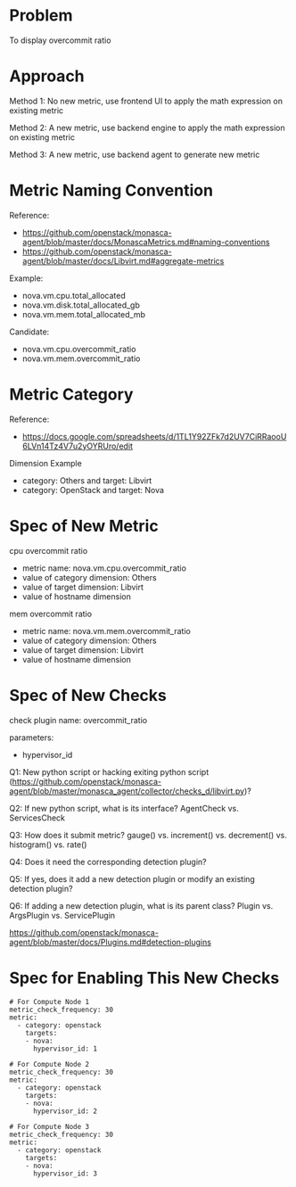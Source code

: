 # Problem

To display overcommit ratio

# Approach

Method 1: No new metric, use frontend UI to apply the math expression on existing metric

Method 2: A new metric, use backend engine to apply the math expression on existing metric

Method 3: A new metric, use backend agent to generate new metric

# Metric Naming Convention

Reference:

* https://github.com/openstack/monasca-agent/blob/master/docs/MonascaMetrics.md#naming-conventions
* https://github.com/openstack/monasca-agent/blob/master/docs/Libvirt.md#aggregate-metrics

Example:

* nova.vm.cpu.total_allocated
* nova.vm.disk.total_allocated_gb
* nova.vm.mem.total_allocated_mb

Candidate:

* nova.vm.cpu.overcommit_ratio
* nova.vm.mem.overcommit_ratio

# Metric Category

Reference:

* https://docs.google.com/spreadsheets/d/1TL1Y92ZFk7d2UV7CiRRaooU6LVn14Tz4V7u2yOYRUro/edit

Dimension Example

* category: Others and target: Libvirt
* category: OpenStack and target: Nova

# Spec of New Metric

cpu overcommit ratio

* metric name: nova.vm.cpu.overcommit_ratio
* value of category dimension: Others
* value of target dimension: Libvirt
* value of hostname dimension

mem overcommit ratio

* metric name: nova.vm.mem.overcommit_ratio
* value of category dimension: Others
* value of target dimension: Libvirt
* value of hostname dimension

# Spec of New Checks

check plugin name: overcommit_ratio

parameters:

* hypervisor_id

Q1: New python script or hacking exiting python script (https://github.com/openstack/monasca-agent/blob/master/monasca_agent/collector/checks_d/libvirt.py)?

Q2: If new python script, what is its interface? AgentCheck vs. ServicesCheck

Q3: How does it submit metric? gauge() vs. increment() vs. decrement() vs. histogram() vs. rate()

Q4: Does it need the corresponding detection plugin?

Q5: If yes, does it add a new detection plugin or modify an existing detection plugin? 

Q6: If adding a new detection plugin, what is its parent class? Plugin vs. ArgsPlugin vs. ServicePlugin

https://github.com/openstack/monasca-agent/blob/master/docs/Plugins.md#detection-plugins

# Spec for Enabling This New Checks

```
# For Compute Node 1
metric_check_frequency: 30
metric:
  - category: openstack
    targets:
    - nova:
      hypervisor_id: 1

# For Compute Node 2
metric_check_frequency: 30
metric:
  - category: openstack
    targets:
    - nova:
      hypervisor_id: 2

# For Compute Node 3
metric_check_frequency: 30
metric:
  - category: openstack
    targets:
    - nova:
      hypervisor_id: 3
```

